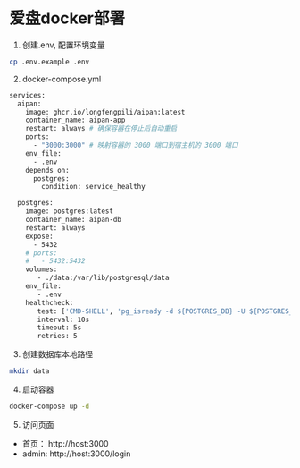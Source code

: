 # 爱盘docker部署
1. 创建.env, 配置环境变量
```bash
cp .env.example .env
```
2. docker-compose.yml
```dockerfile
services:
  aipan:
    image: ghcr.io/longfengpili/aipan:latest
    container_name: aipan-app
    restart: always # 确保容器在停止后自动重启
    ports:
      - "3000:3000" # 映射容器的 3000 端口到宿主机的 3000 端口
    env_file:
      - .env
    depends_on:
      postgres:
        condition: service_healthy 

  postgres:
    image: postgres:latest
    container_name: aipan-db
    restart: always
    expose:
      - 5432
    # ports:
    #   - 5432:5432
    volumes:
       - ./data:/var/lib/postgresql/data
    env_file:
       - .env
    healthcheck:
       test: ['CMD-SHELL', 'pg_isready -d ${POSTGRES_DB} -U ${POSTGRES_USER}']
       interval: 10s
       timeout: 5s
       retries: 5

```
3. 创建数据库本地路径
```bash
mkdir data
```
4. 启动容器
```bash
docker-compose up -d
```
5. 访问页面
+ 首页： http://host:3000
+ admin: http://host:3000/login